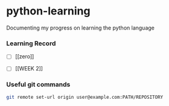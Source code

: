 # python-learning
Documenting my progress on learning the python language

### Learning Record
- [ ] [[zero]]
- [ ] [[WEEK 2]]



### Useful git commands 

```zsh
git remote set-url origin user@example.com:PATH/REPOSITORY
```

